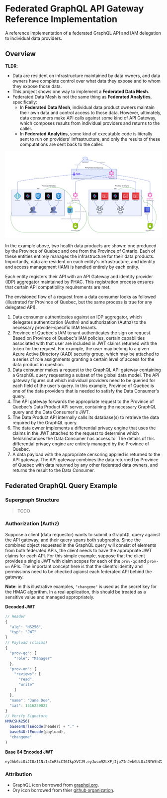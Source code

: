 # Federated GraphQL API Gateway Reference Implementation

A reference implementation of a federated GraphQL API and IAM delegation to individual data providers.

## Overview

**TLDR**:
- Data are resident on infrastructure maintained by data owners, and data owners have complete control over what data they expose and to whom they expose those data.
- This project shows one way to implement a **Federated Data Mesh**.
- Federated Data Mesh is not the same thing as **Federated Analytics**, specifically:
  - In **Federated Data Mesh**, individual data product owners maintain their own data and control access to those data. However, ultimately, data consumers make API calls against some kind of API Gateway, which composes results from individual providers and returns to the caller.
  - In **Federated Analytics**, some kind of executable code is literally sent to run on providers' infrastructure, and only the results of these computations are sent back to the caller.

![overview diagram](docs/architecture.svg)

In the example above, two health data products are shown: one produced by the Province of Quebec and one from the Province of Ontario.
Each of these entities entirely manages the infrastructure for their data products.
Importantly, data are resident on each entity's infrastructure, and identity and access management (IAM) is handled entirely by each entity.

Each entity registers their API with an API Gateway and identity provider (IDP) aggregator maintained by PHAC.
This registration process ensures that certain API compatibility requirements are met.

The envisioned flow of a request from a data consumer looks as followed (illustrated for Province of Quebec, but the same process is true for any delegated API).

1. Data consumer authenticates against an IDP aggregator, which delegates authentication (Authn) and authorization (Authz) to the necessary provider-specific IAM tenants.
2. Province of Quebec's IAM tenant authenticates the sign on request. Based on Province of Quebec's IAM policies, certain capabilities associated with that user are included in JWT claims returned with the token for the request. For example, the user may belong to a given Azure Active Directory (AAD) security group, which may be attached to a series of role assignments granting a certain level of access for the data product in question.
3. Data consumer makes a request to the GraphQL API gateway containing a GraphQL query requesting a subset of the global data model. The API gateway figures out which individual providers need to be queried for each field of the user's query. In this example, Province of Quebec is one of the data providers that is needed to satisfy the Data Consumer's query.
4. The API gateway forwards the appropriate request to the Province of Quebec's Data Product API server, containing the necessary GraphQL query and the Data Consumer's JWT.
5. The Data Product API internally calls its database(s) to retrieve the data required by the GraphQL query.
6. The data owner implements a differential privacy engine that uses the claims in the JWT attached to the request to determine which fields/instances the Data Consumer has access to. The details of this differential privacy engine are entirely managed by the Province of Quebec.
7. A data payload with the appropriate censoring applied is returned to the API gateway. The API gateway combines the data returned by Province of Quebec with data returned by any other federated data owners, and returns the result to the Data Consumer.

## Federated GraphQL Query Example

### Supergraph Structure

> TODO

### Authorization (Authz)

Suppose a client (data requestor) wants to submit a GraphQL query against the API gateway, and their query spans both subgraphs.
Since the combined object requested in the GraphQL query will consist of elements from both federated APIs, the client needs to have the appropriate JWT claims for each API.
For this simple example, suppose that the client provides a single JWT with claim scopes for each of the `prov-qc` and `prov-on` APIs.
The important concept here is that the client's identity and permissions need to be checked agianst each federated API behind the gateway.

**Note**: in this illustrative examples, `"changeme"` is used as the secret key for the HMAC algorithm. In a real application, this should be treated as a sensitive value and managed appropriately. 

**Decoded JWT**

```javascript
// Header
{
  "alg": "HS256",
  "typ": "JWT"
}
// Payload (claims)
{
  "prov-qc": {
    "role": "Manager"
  },
  "prov-on": {
    "reviews": [
      "read",
      "write"
    ]
  },
  "name": "Jane Doe",
  "iat": 1516239022
}
// Verify Signature
HMACSHA256(
  base64UrlEncode(header) + "." +
  base64UrlEncode(payload),
  "changeme"
)
```

**Base 64 Encoded JWT**

```
eyJhbGciOiJIUzI1NiIsInR5cCI6IkpXVCJ9.eyJwcm92LXFjIjp7InJvbGUiOiJNYW5hZ2VyIn0sInByb3Ytb24iOnsicmV2aWV3cyI6WyJyZWFkIiwid3JpdGUiXX0sIm5hbWUiOiJKYW5lIERvZSIsImlhdCI6MTUxNjIzOTAyMn0.sxCKeHno1vH6luq17IzuvMNMWL6_N7sV3HMTM6xpup8
```

### Attribution
- GraphQL icon borrowed from [graphql.org](https://graphql.org/brand/).
- Ory icon borrowed from thier [github organization](https://github.com/ory).